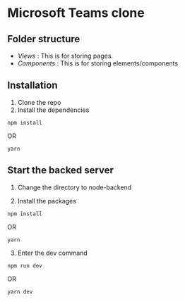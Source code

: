 # Microsoft Teams clone

## Folder structure

- *Views* : This is for storing pages
- *Components* : This is for storing elements/components


## Installation
1. Clone the repo
2. Install the dependencies
```
npm install
```
OR
```
yarn
```


## Start the backed server

1. Change the directory to node-backend 

2. Install the packages
```
npm install
```

OR

```
yarn 
```

3. Enter the dev command
```
npm run dev
```

OR


```
yarn dev
```

